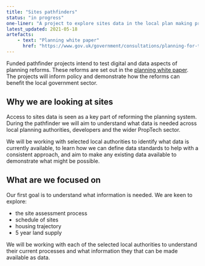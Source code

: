 ```yaml
---
title: "Sites pathfinders"
status: "in progress"
one-liner: "A project to explore sites data in the local plan making process"
latest_updated: 2021-05-18
artefacts:
    - text: "Planning white paper"
      href: "https://www.gov.uk/government/consultations/planning-for-the-future"
---
```


Funded pathfinder projects intend to test digital and data aspects of planning reforms. These reforms are set out in the [planning white paper](https://www.gov.uk/government/consultations/planning-for-the-future). The projects will inform policy and demonstrate how the reforms can benefit the local government sector.

## Why we are looking at sites

Access to sites data is seen as a key part of reforming the planning system. During the pathfinder we will aim to understand what data is needed across local planning authorities, developers and the wider PropTech sector.

We will be working with selected local authorities to identify what data is currently available, to learn how we can define data standards to help with a consistent approach, and aim to make any existing data available to demonstrate what might be possible.

## What are we focused on

Our first goal is to understand what information is needed. We are keen to explore:

* the site assessment process
* schedule of sites
* housing trajectory
* 5 year land supply

We will be working with each of the selected local authorities to understand their current processes and what information they that can be made available as data.




